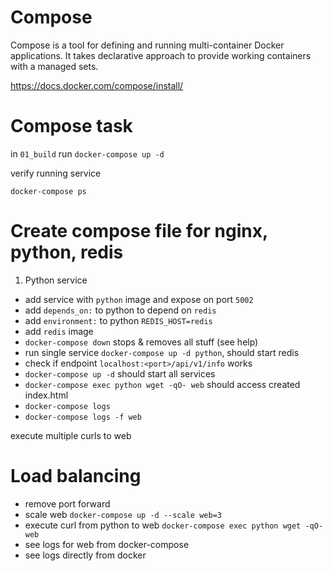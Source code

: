 # Compose

Compose is a tool for defining and running multi-container Docker applications. It takes
declarative approach to provide working containers with a managed sets.

https://docs.docker.com/compose/install/


# Compose task

in `01_build` run `docker-compose up -d`

verify running service

`docker-compose ps`

# Create compose file for nginx, python, redis


1. Python service
- add service with `python` image and expose on port `5002`
- add `depends_on:` to python to depend on `redis`
- add `environment:` to python `REDIS_HOST=redis`
- add `redis` image
- `docker-compose down` stops & removes all stuff (see help)
- run single service `docker-compose up -d python`, should start redis
- check if endpoint `localhost:<port>/api/v1/info` works
- `docker-compose up -d` should start all services
- `docker-compose exec python wget -qO- web` should access created index.html
- `docker-compose logs`
- `docker-compose logs -f web`

execute multiple curls to web

# Load balancing

- remove port forward
- scale web `docker-compose up -d --scale web=3`
- execute curl from python to web `docker-compose exec python wget -qO- web`
- see logs for web from docker-compose
- see logs directly from docker
